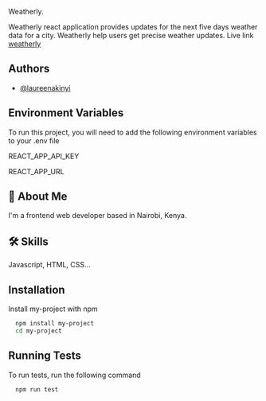 
Weatherly.

Weatherly react application provides updates for the 
next five days weather data for a city. Weatherly help users get precise weather updates.
Live link [weatherly](https://weatherlyreactapp.netlify.app)





## Authors

- [@laureenakinyi](https://github.com/Laureen-Akinyi)



## Environment Variables

To run this project, you will need to add the following environment variables to your .env file

REACT_APP_API_KEY

REACT_APP_URL


## 🚀 About Me
I'm a frontend web developer based in Nairobi, Kenya.


## 🛠 Skills
Javascript, HTML, CSS...


## Installation

Install my-project with npm

```bash
  npm install my-project
  cd my-project
```
    
## Running Tests

To run tests, run the following command

```bash
  npm run test
```


